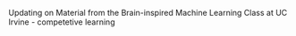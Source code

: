 Updating on Material from the Brain-inspired Machine Learning Class at UC Irvine - competetive learning
